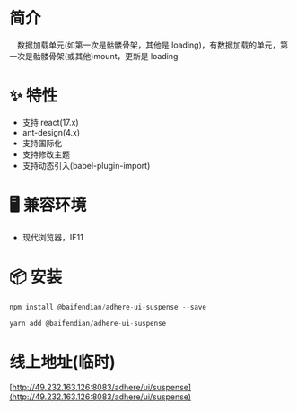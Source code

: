# 简介
&ensp;&ensp;数据加载单元(如第一次是骷髅骨架，其他是 loading)，有数据加载的单元，第一次是骷髅骨架(或其他)mount，更新是 loading

# ✨ 特性
- 支持 react(17.x)
- ant-design(4.x)
- 支持国际化
- 支持修改主题
- 支持动态引入(babel-plugin-import)

# 🖥 兼容环境
- 现代浏览器，IE11

# 📦 安装
```javascript
npm install @baifendian/adhere-ui-suspense --save
``` 

```javascript
yarn add @baifendian/adhere-ui-suspense
```

# 线上地址(临时)
[http://49.232.163.126:8083/adhere/ui/suspense](http://49.232.163.126:8083/adhere/ui/suspense)

